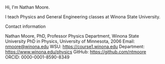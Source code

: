 Hi, I'm Nathan Moore.

I teach Physics and General Engineering classes at Winona State University.  

Contact information

Nathan Moore, PhD, Professor
Physics Department, Winona State University
PhD in Physics, University of Minnesota, 2006
Email: nmoore@winona.edu
WSU: https://course1.winona.edu
Department: https://www.winona.edu/physics
GitHub: https://github.com/ntmoore
ORCID: 0000-0001-8590-8349

